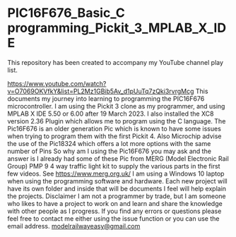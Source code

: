 # PIC16F676_Basic_C programming_Pickit_3_MPLAB_X_IDE

This repository has been created to accompany my YouTube channel play list.

https://www.youtube.com/watch?v=O7069OKVfkY&list=PL2Mz1GBib5Av_d1pUuTq7zQki3rvrgMcg
This documents my journey into learning to programming the PIC16F676 microcontroller. I am using the Pickit 3 clone as my programmer, and using MPLAB X IDE 5.50 or 6.00 after 19 March 2023. I also installed the XC8 version 2.36 Plugin which allows me to program using the C language.
The Pic16F676 is an older generation Pic which is known to have some issues when trying to program them with the first Pickit 4. Also Microchip advise the use of the Pic18324 which offers a lot more options with the same number of Pins
So why am I using the Pic16F676 you may ask and the answer is I already had some of these Pic from MERG (Model Electronic Rail Group) PMP 9 4 way traffic light kit to supply the various parts in the first few videos.
See https://www.merg.org.uk/
I am using a Windows 10 laptop when using the programming software and hardware.
Each new project will have its own folder and inside that will be documents I feel will help explain the projects. 
Disclaimer
I am not a programmer by trade, but I am someone who likes to have a project to work on and learn and share the knowledge with other people as I progress.
If you find any errors or questions please feel free to contact me either using the issue function or you can use the email address.
modelrailwayeasy@gmail.com 
